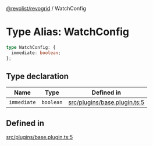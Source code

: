 [@revolist/revogrid](README.md) / WatchConfig

# Type Alias: WatchConfig

```ts
type WatchConfig: {
  immediate: boolean;
};
```

## Type declaration

| Name | Type | Defined in |
| ------ | ------ | ------ |
| `immediate` | `boolean` | [src/plugins/base.plugin.ts:5](https://github.com/revolist/revogrid/blob/fc07fa1dfd1d2d56902bfb887503d551faf5878d/src/plugins/base.plugin.ts#L5) |

## Defined in

[src/plugins/base.plugin.ts:5](https://github.com/revolist/revogrid/blob/fc07fa1dfd1d2d56902bfb887503d551faf5878d/src/plugins/base.plugin.ts#L5)
